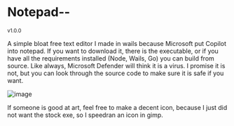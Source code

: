 # Notepad--
<small>v1.0.0</small>


A simple bloat free text editor I made in wails because Microsoft put Copilot into notepad. If you want to download it, there is the executable, or if you have all the requirements installed (Node, Wails, Go) you can build from source. Like always, Microsoft Defender will think it is a virus. I promise it is not, but you can look through the source code to make sure it is safe if you want. 

![image](https://github.com/user-attachments/assets/cbc424a1-398e-4ae1-8510-4689adbc53ec)

If someone is good at art, feel free to make a decent icon, because I just did not want the stock exe, so I speedran an icon in gimp.
